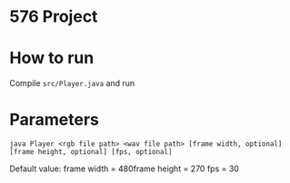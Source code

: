 # 576 Project
How to run
============
Compile `src/Player.java` and run

Parameters
===========
`java Player <rgb file path> <wav file path> [frame width, optional] [frame height, optional] [fps, optional]`

Default value:
frame width = 480frame 
height = 270
fps = 30